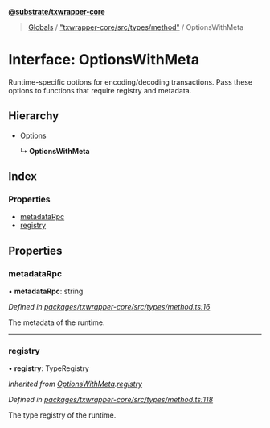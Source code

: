 **[@substrate/txwrapper-core](../README.md)**

> [Globals](../globals.md) / ["txwrapper-core/src/types/method"](../modules/_txwrapper_core_src_types_method_.md) / OptionsWithMeta

# Interface: OptionsWithMeta

Runtime-specific options for encoding/decoding transactions. Pass these
options to functions that require registry and metadata.

## Hierarchy

* [Options](_txwrapper_core_src_types_method_.options.md)

  ↳ **OptionsWithMeta**

## Index

### Properties

* [metadataRpc](_txwrapper_core_src_types_method_.optionswithmeta.md#metadatarpc)
* [registry](_txwrapper_core_src_types_method_.optionswithmeta.md#registry)

## Properties

### metadataRpc

•  **metadataRpc**: string

*Defined in [packages/txwrapper-core/src/types/method.ts:16](https://github.com/paritytech/txwrapper-core/blob/731a943/packages/txwrapper-core/src/types/method.ts#L16)*

The metadata of the runtime.

___

### registry

•  **registry**: TypeRegistry

*Inherited from [OptionsWithMeta](_txwrapper_core_src_types_method_.optionswithmeta.md).[registry](_txwrapper_core_src_types_method_.optionswithmeta.md#registry)*

*Defined in [packages/txwrapper-core/src/types/method.ts:118](https://github.com/paritytech/txwrapper-core/blob/731a943/packages/txwrapper-core/src/types/method.ts#L118)*

The type registry of the runtime.
